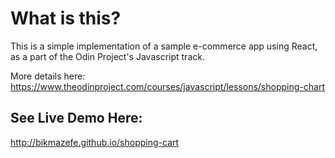 # What is this?

This is a simple implementation of a sample e-commerce app using React, as a part of the Odin Project's Javascript track.

More details here: https://www.theodinproject.com/courses/javascript/lessons/shopping-chart

## See Live Demo Here:

http://bikmazefe.github.io/shopping-cart
